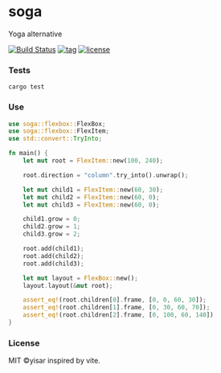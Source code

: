 # soga
Yoga alternative

[![Build Status](https://github.com/yisar/soga/workflows/ci/badge.svg?branch=master)](https://github.com/yisar/soga/actions)
[![tag](https://img.shields.io/github/tag/yisar/soga.svg)](https://github.com/yisar/deku)
[![license](https://img.shields.io/github/license/yisar/soga.svg)](https://github.com/yisar/deku)

### Tests

```shell
cargo test
```

### Use

```rs
use soga::flexbox::FlexBox;
use soga::flexbox::FlexItem;
use std::convert::TryInto;

fn main() {
    let mut root = FlexItem::new(100, 240);

    root.direction = "column".try_into().unwrap();

    let mut child1 = FlexItem::new(60, 30);
    let mut child2 = FlexItem::new(60, 0);
    let mut child3 = FlexItem::new(60, 0);

    child1.grow = 0;
    child2.grow = 1;
    child3.grow = 2;

    root.add(child1);
    root.add(child2);
    root.add(child3);

    let mut layout = FlexBox::new();
    layout.layout(&mut root);

    assert_eq!(root.children[0].frame, [0, 0, 60, 30]);
    assert_eq!(root.children[1].frame, [0, 30, 60, 70]);
    assert_eq!(root.children[2].frame, [0, 100, 60, 140])
}

```

### License

MIT ©yisar inspired by vite.

